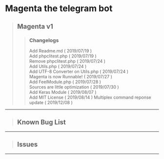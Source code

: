 Magenta the telegram bot
========================
> ## Magenta v1
>> ### Changelogs
>> Add Readme.md ( 2019/07/19 )  
>> Add phpclitest.php ( 2019/07/19 )  
>> Remove phpclitest.php ( 2019/07/24 )  
>> Add Utils.php ( 2019/07/24 )  
>> Add UTF-8 Converter on Utils.php ( 2019/07/24 )  
>> Magenta is now Runnable! ( 2019/07/27 )  
>> Add FeelModule.php ( 2019/07/28 )  
>> Sources are little optimization ( 2019/07/30 )  
>> Add Keras Module ( 2019/08/07 )  
>> Add MIT License ( 2019/08/14 )
>> Multiplex command reponse update ( 2019/12/08 )
------------------------------------------
> ## Known Bug List
---------------------------------------------------------------
> ## Issues 
----------------------------------------------------------------------
